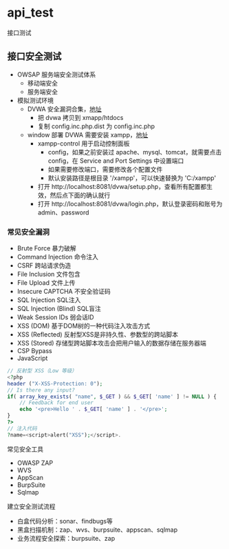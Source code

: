 # api_test

接口测试

## 接口安全测试

- OWSAP 服务端安全测试体系
    - 移动端安全
    - 服务端安全
- 模拟测试环境
    - DVWA 安全漏洞合集，[地址](https://dvwa.co.uk/)
        - 把 dvwa 拷贝到 xmapp/htdocs
        - 复制 config.inc.php.dist 为 config.inc.php
    - window 部署 DVWA 需要安装 xampp，[地址](https://www.apachefriends.org/index.html)
        - xampp-control 用于启动控制面板
            - config，如果之前安装过 apache、mysql、tomcat，就需要点击 config，在 Service and Port Settings 中设置端口
            - 如果需要修改端口，需要修改各个配置文件
            - 默认安装路径是根目录 '/xampp'，可以快速替换为 'C:/xampp'
        - 打开 http://localhost:8081/dvwa/setup.php，查看所有配置都生效，然后点下面的确认就行
        - 打开 http://localhost:8081/dvwa/login.php，默认登录密码和账号为 admin、password

### 常见安全漏洞

- Brute Force 暴力破解
- Command Injection 命令注入
- CSRF 跨站请求伪造
- File Inclusion 文件包含
- File Upload 文件上传
- Insecure CAPTCHA 不安全验证码
- SQL Injection SQL注入
- SQL Injection (Blind) SQL盲注
- Weak Session IDs 弱会话ID
- XSS (DOM) 基于DOM树的一种代码注入攻击方式
- XSS (Reflected) 反射型XSS是非持久性、参数型的跨站脚本
- XSS (Stored) 存储型跨站脚本攻击会把用户输入的数据存储在服务器端
- CSP Bypass 
- JavaScript 

```php
// 反射型 XSS（Low 等级）
<?php
header ("X-XSS-Protection: 0");
// Is there any input?
if( array_key_exists( "name", $_GET ) && $_GET[ 'name' ] != NULL ) {
    // Feedback for end user
    echo '<pre>Hello ' . $_GET[ 'name' ] . '</pre>';
}
?>
// 注入代码
?name=<script>alert("XSS");</script>.
```

常见安全工具
- OWASP ZAP
- WVS
- AppScan
- BurpSuite
- Sqlmap

建立安全测试流程
- 白盒代码分析：sonar、findbugs等
- 黑盒扫描机制：zap、wvs、burpsuite、appscan、sqlmap
- 业务流程安全探索：burpsuite、zap




















